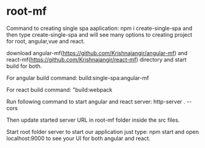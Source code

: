 # root-mf

 Command to creating single spa aaplication: npm i create-single-spa and then type create-single-spa and will see many options to creating project for root, angular,vue and react.
 
 download angular-mf(https://github.com/Krishnajangir/angular-mf) and react-mf(https://github.com/Krishnajangir/react-mf) directory and start build for both.
 
 For angular build command: build:single-spa:angular-mf
 
 For react build command: "build:webpack
 
 Run following command to start angular and react server: http-server . --cors
 
 Then update started server URL in root-mf folder inside the src files.
 
 Start root folder server to start our application just type: npm start and open localhost:9000 to see your UI for both angular and react.
